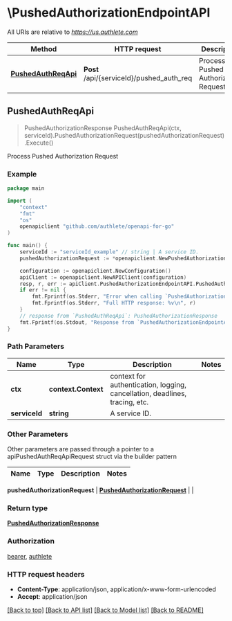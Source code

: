 # \PushedAuthorizationEndpointAPI

All URIs are relative to *https://us.authlete.com*

Method | HTTP request | Description
------------- | ------------- | -------------
[**PushedAuthReqApi**](PushedAuthorizationEndpointAPI.md#PushedAuthReqApi) | **Post** /api/{serviceId}/pushed_auth_req | Process Pushed Authorization Request



## PushedAuthReqApi

> PushedAuthorizationResponse PushedAuthReqApi(ctx, serviceId).PushedAuthorizationRequest(pushedAuthorizationRequest).Execute()

Process Pushed Authorization Request



### Example

```go
package main

import (
	"context"
	"fmt"
	"os"
	openapiclient "github.com/authlete/openapi-for-go"
)

func main() {
	serviceId := "serviceId_example" // string | A service ID.
	pushedAuthorizationRequest := *openapiclient.NewPushedAuthorizationRequest("Parameters_example") // PushedAuthorizationRequest | 

	configuration := openapiclient.NewConfiguration()
	apiClient := openapiclient.NewAPIClient(configuration)
	resp, r, err := apiClient.PushedAuthorizationEndpointAPI.PushedAuthReqApi(context.Background(), serviceId).PushedAuthorizationRequest(pushedAuthorizationRequest).Execute()
	if err != nil {
		fmt.Fprintf(os.Stderr, "Error when calling `PushedAuthorizationEndpointAPI.PushedAuthReqApi``: %v\n", err)
		fmt.Fprintf(os.Stderr, "Full HTTP response: %v\n", r)
	}
	// response from `PushedAuthReqApi`: PushedAuthorizationResponse
	fmt.Fprintf(os.Stdout, "Response from `PushedAuthorizationEndpointAPI.PushedAuthReqApi`: %v\n", resp)
}
```

### Path Parameters


Name | Type | Description  | Notes
------------- | ------------- | ------------- | -------------
**ctx** | **context.Context** | context for authentication, logging, cancellation, deadlines, tracing, etc.
**serviceId** | **string** | A service ID. | 

### Other Parameters

Other parameters are passed through a pointer to a apiPushedAuthReqApiRequest struct via the builder pattern


Name | Type | Description  | Notes
------------- | ------------- | ------------- | -------------

 **pushedAuthorizationRequest** | [**PushedAuthorizationRequest**](PushedAuthorizationRequest.md) |  | 

### Return type

[**PushedAuthorizationResponse**](PushedAuthorizationResponse.md)

### Authorization

[bearer](../README.md#bearer), [authlete](../README.md#authlete)

### HTTP request headers

- **Content-Type**: application/json, application/x-www-form-urlencoded
- **Accept**: application/json

[[Back to top]](#) [[Back to API list]](../README.md#documentation-for-api-endpoints)
[[Back to Model list]](../README.md#documentation-for-models)
[[Back to README]](../README.md)

